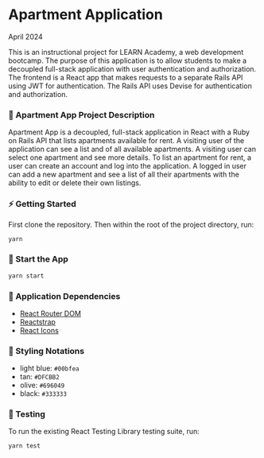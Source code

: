 # Apartment Application

April 2024

This is an instructional project for LEARN Academy, a web development bootcamp. The purpose of this application is to allow students to make a decoupled full-stack application with user authentication and authorization. The frontend is a React app that makes requests to a separate Rails API using JWT for authentication. The Rails API uses Devise for authentication and authorization.

### 🏡 Apartment App Project Description

Apartment App is a decoupled, full-stack application in React with a Ruby on Rails API that lists apartments available for rent. A visiting user of the application can see a list and of all available apartments. A visiting user can select one apartment and see more details. To list an apartment for rent, a user can create an account and log into the application. A logged in user can add a new apartment and see a list of all their apartments with the ability to edit or delete their own listings.

### ⚡️ Getting Started

First clone the repository. Then within the root of the project directory, run:

```bash
yarn
```

### 🏁 Start the App

```bash
yarn start
```

### 🤝 Application Dependencies

- [React Router DOM](https://reactrouter.com/en/main)
- [Reactstrap](https://deploy-preview-2356--reactstrap.netlify.app/)
- [React Icons](https://react-icons-v2.vercel.app/)

### 💄 Styling Notations

- light blue: `#00bfea`
- tan: `#DFCBB2`
- olive: `#696049`
- black: `#333333`

### 🚗 Testing

To run the existing React Testing Library testing suite, run:

```bash
yarn test
```
